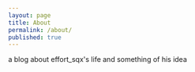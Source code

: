 ```yaml
---
layout: page
title: About
permalink: /about/
published: true
---
```


a blog about effort_sqx's life and something of his idea

